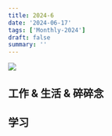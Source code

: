 ```yaml
---
title: 2024-6
date: '2024-06-17'
tags: ['Monthly-2024']
draft: false
summary: ''
---
```



![](https://cdn.jsdelivr.net/gh/klaaay/pbed1@master/uPic/keishi_sakurai-20231229_204425-413376993_622141553312119_2943054135544095128_n.jpeg)

<TOCInlineWithSticky toc={props.toc} />


## 工作 & 生活 & 碎碎念


## 学习